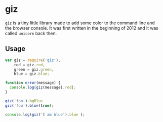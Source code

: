 # giz

`giz` is a tiny little library made to add some color to the command line and the browser console.
It was first written in the beginning of 2012 and it was called `unicorn` back then.

## Usage

```js
var giz = require('giz'),
    red = giz.red,
    green = giz.green,
    blue = giz.blue;

function error(message) {
  console.log(giz(message).red);
}

giz('foo').bgBlue
giz('foo').blue(true);

console.log(giz('I am blue').blue );
```
